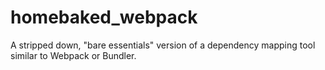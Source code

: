 # homebaked_webpack

A stripped down, "bare essentials" version of a dependency mapping tool similar to Webpack or Bundler.
